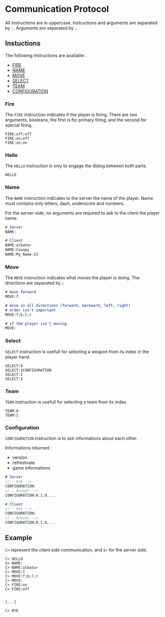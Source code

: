 # Communication Protocol

All instructions are in uppercase. Instructions and arguments are separated by `:`.
Arguments are separated by `;`.

## Instuctions

The following instructions are available :

* [FIRE](#fire)
* [NAME](#name)
* [MOVE](#move)
* [SELECT](#select)
* [TEAM](#team)
* [CONFIGURATION](#configuration)

### Fire

The `FIRE` instruction indicates if the player is firing.
There are two arguments, booleans, the first is for primary firing, and the
second for special firing.

```text
FIRE:off;off
FIRE:on;off
FIRE:on;on
```

### Hello

The `HELLO` instruction is only to engage the dialog between both parts.

```text
HELLO
```

### Name

The `NAME` instruction indicates to the server the name of the player.
Name must contains only letters, dash, underscore and numbers.

For the server-side, no arguments are required to ask to the client the player name.

```md
# Server
NAME:

# Client
NAME:albator
NAME:Couapy
NAME:My_Name-23
```

### Move

The `MOVE` instruction indicates what moves the player is doing.
The directions are separated by `;`

```md
# move forward
MOVE:f

# move in all directions (forward, backward, left, right)
# order isn't important
MOVE:f;b;l;r

# if the player isn't moving
MOVE:
```

### Select

`SELECT` instruction is usefull for selecting a weapon from its index in the player hand.

```text
SELECT:0
SELECT:1CONFIGURATION
SELECT:2
SELECT:3
```

### Team

`TEAM` instruction is usefull for selecting a team from its index.

```text
TEAM:0
TEAM:1

```

### Configuration

`CONFIGURATION` instruction is to ask informations about each other.

Informations returned :

<!-- TODO: Define what to share -->
* version
* refreshrate
* game informations

```md
# Server
<!-- Ask -->
CONFIGURATION:
<!-- Answer -->
CONFIGURATION:0.1.O,...

# Client
<!-- Ask -->
CONFIGURATION:
<!-- Answer -->
CONFIGURATION:0.1.O,...
```

## Example

`C>` represent the client side communication, and `S>` for the server side.

```text
C> HELLO
S> NAME:
C> NAME:albator
C> MOVE:f
C> MOVE:f;b;l;r
C> MOVE:
C> FIRE:on
C> FIRE:off


[...]

C> BYE
```
